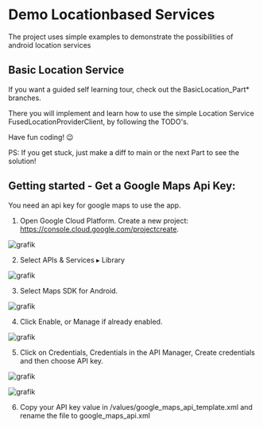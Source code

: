 # Demo Locationbased Services

The project uses simple examples to demonstrate the possibilities of android location services

## Basic Location Service

If you want a guided self learning tour, check out the BasicLocation_Part* branches.

There you will implement and learn how to use the simple Location Service FusedLocationProviderClient, by following the TODO's.

Have fun coding! 😉

PS: If you get stuck, just make a diff to main or the next Part to see the solution!

## Getting started - Get a Google Maps Api Key:
You need an api key for google maps to use the app.

1. Open Google Cloud Platform. Create a new project: https://console.cloud.google.com/projectcreate. 

![grafik](https://user-images.githubusercontent.com/43496321/121810171-0784c300-cc60-11eb-95fa-510a7e26cb4e.png)


2. Select APIs & Services ▸ Library

![grafik](https://user-images.githubusercontent.com/43496321/121809885-e8d1fc80-cc5e-11eb-9c70-a520ce688512.png)

3. Select Maps SDK for Android.

![grafik](https://user-images.githubusercontent.com/43496321/121809894-f2f3fb00-cc5e-11eb-9574-fa569b6f017c.png)

4. Click Enable, or Manage if already enabled. 

![grafik](https://user-images.githubusercontent.com/43496321/121809906-fedfbd00-cc5e-11eb-9512-668be6b5c71e.png)

5. Click on Credentials, Credentials in the API Manager, Create credentials and then choose API key.

![grafik](https://user-images.githubusercontent.com/43496321/121809926-0ef79c80-cc5f-11eb-9aca-bb34516b3cb0.png)

![grafik](https://user-images.githubusercontent.com/43496321/121809940-1fa81280-cc5f-11eb-9e02-ebcc411085e3.png)

6. Copy your API key value in /values/google_maps_api_template.xml and rename the file to google_maps_api.xml
